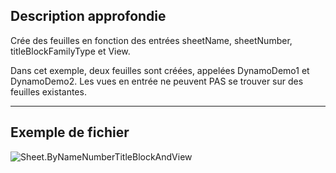## Description approfondie
Crée des feuilles en fonction des entrées sheetName, sheetNumber, titleBlockFamilyType et View.

Dans cet exemple, deux feuilles sont créées, appelées DynamoDemo1 et DynamoDemo2.  Les vues en entrée ne peuvent PAS se trouver sur des feuilles existantes.

___
## Exemple de fichier

![Sheet.ByNameNumberTitleBlockAndView](./Revit.Elements.Views.Sheet.ByNameNumberTitleBlockAndView_img.jpg)
